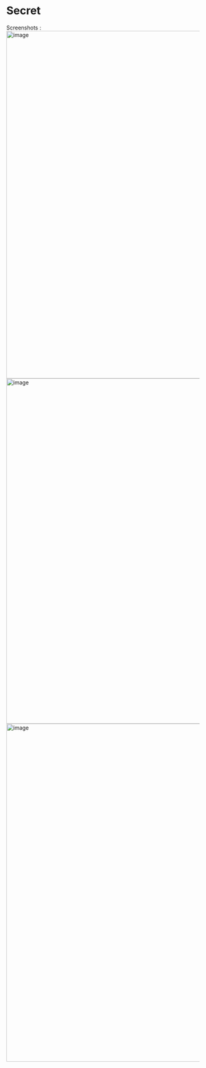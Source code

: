 # Secret

Screenshots : 
<img width="907" alt="image" src="https://user-images.githubusercontent.com/73690811/167779759-26e9395c-4ea5-4db4-b0ee-89746d1c72b1.png">
<img width="901" alt="image" src="https://user-images.githubusercontent.com/73690811/167779661-3b60f0bc-e39d-49fc-a008-799933ba3012.png">
<img width="882" alt="image" src="https://user-images.githubusercontent.com/73690811/167779806-24d44753-aafc-4ba6-8cb8-4dcec4751b8f.png">
